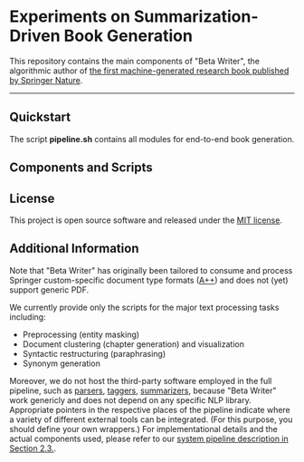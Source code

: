 # Experiments on Summarization-Driven Book Generation
This repository contains the main components of "Beta Writer", the algorithmic author of [the first machine-generated research book published by Springer Nature](https://link.springer.com/book/10.1007/978-3-030-16800-1).

---

## Quickstart
The script <b>pipeline.sh</b> contains all modules for end-to-end book generation.

## Components and Scripts

## License
This project is open source software and released under the [MIT license](https://opensource.org/licenses/MIT).


## Additional Information

Note that "Beta Writer" has originally been tailored to consume and process Springer custom-specific document type formats ([A++](http://devel.springer.de/A++/V2.4/DTD/)) and does not (yet) support generic PDF.

We currently provide only the scripts for the major text processing tasks including:

* Preprocessing (entity masking)
* Document clustering (chapter generation) and visualization
* Syntactic restructuring (paraphrasing)
* Synonym generation


Moreover, we do not host the third-party software employed in the full pipeline, such as [parsers](https://stanfordnlp.github.io/CoreNLP/), [taggers](https://stanfordnlp.github.io/CoreNLP/), [summarizers](https://github.com/summanlp/textrank), because "Beta Writer" work genericly and does not depend on any specific NLP library. Appropriate pointers in the respective places of the pipeline indicate where a variety of different external tools can be integrated. (For this purpose, you should define your own wrappers.) For implementational details and the actual components used, please refer to our [system pipeline description in Section 2.3.](https://link.springer.com/content/pdf/bfm%3A978-3-030-16800-1%2F1.pdf).
